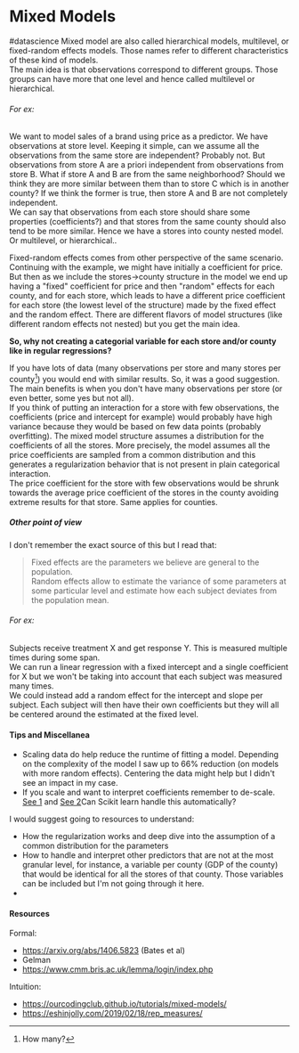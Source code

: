 # Mixed Models
#datascience
Mixed model are also called hierarchical models, multilevel,  or fixed-random effects models. Those names refer to different characteristics of these kind of models.  
The main idea is that observations correspond to different groups. Those groups can have more that one level and hence called multilevel or hierarchical.  

###### For ex: 
We want to model sales of a brand using price as a predictor. We have observations at store level. Keeping it simple,  can we assume all the observations from the same store are independent? Probably not. But observations from store A are a priori independent from observations from store B. What if store A and B are from the same neighborhood? Should we think they are more similar between them than to store C which is in another county? If we think the former is true, then store A and B are not completely independent.  
We can say that observations from each store should share some properties (coefficients?) and that stores from the same county should also tend to be more similar.
Hence we have a stores into county nested model. Or multilevel, or hierarchical..

Fixed-random effects comes from other perspective of the same scenario. Continuing with the example, we might have initially a coefficient for price. But then as we include the stores->county structure in the model we end up having a "fixed" coefficient for price and then "random" effects for each county, and for each store, which leads to have a different price coefficient for each store (the lowest level of the structure) made by the fixed effect and the random effect. There are different flavors of model structures (like different random effects not nested) but you get the main idea.

**So, why not creating a categorial variable for each store and/or county like in regular regressions?**

If you have lots of data (many observations per store and many stores per county[^1]) you would end with similar results. So, it was a good suggestion.  
The main benefits is when you don't have many observations per store (or even better, some yes but not all).  
If you think of putting an interaction for a store with few observations, the coefficients (price and intercept for example) would probably have high variance because they would be based on few data points (probably overfitting). The mixed model structure assumes a distribution for the coefficients of all the stores. More precisely, the model assumes all the price coefficients are sampled from a common distribution and this generates a regularization behavior that is not present in plain categorical interaction.  
The price coefficient for the store with few observations would be shrunk towards the average price coefficient of the stores in the county avoiding extreme results for that store. Same applies for counties.  


##### Other point of view
I don't remember the exact source of this but I read that:
>Fixed effects are the parameters we believe are general to the population.  
Random effects allow to estimate the variance of some parameters at some particular level and estimate how each subject deviates from the population mean.

###### For ex:
Subjects receive treatment X and get response Y. This is measured multiple times during some span.  
We can run a linear regression with a fixed intercept and a single coefficient for X but we won't be taking into account that each subject was measured many times.  
We could instead add a random effect for the intercept and slope per subject. Each subject will then have their own coefficients but they will all be centered around the estimated at the fixed level.

#### Tips and Miscellanea
* Scaling data do help reduce the runtime of fitting a model. Depending on the complexity of the model I saw up to 66% reduction (on models with more random effects). Centering the data might help but I didn't see an impact in my case.
* If you scale and want to interpret coefficients remember to de-scale. [See 1](https://stackoverflow.com/questions/24268031/unscale-and-uncenter-glmer-parameters?rq=1) and [See 2](https://stackoverflow.com/questions/23642111/how-to-unscale-the-coefficients-from-an-lmer-model-fitted-with-a-scaled-respon/23643740)Can Scikit learn handle this automatically?



I would suggest going to resources to understand:
* How the regularization works and deep dive into the assumption of a common distribution for the parameters
* How to handle and interpret other predictors that are not at the most granular level, for instance, a variable per county (GDP of the county) that would be identical for all the stores of that county. Those variables can be included but I'm not going through it here.
* 

#### Resources

Formal:
* https://arxiv.org/abs/1406.5823 (Bates et al)
* Gelman
* https://www.cmm.bris.ac.uk/lemma/login/index.php

Intuition:

* https://ourcodingclub.github.io/tutorials/mixed-models/
* https://eshinjolly.com/2019/02/18/rep_measures/


[^1]: How many?
